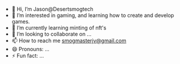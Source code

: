 - 👋 Hi, I’m Jason@Desertsmogtech
- 👀 I’m interested in gaming, and learning how to create and develop games.
- 🌱 I’m currently learning minting of nft's
- 💞️ I’m looking to collaborate on ...
- 📫 How to reach me smogmasterjv@gmail.com 
- 😄 Pronouns: ...
- ⚡ Fun fact: ...

<!---
Desertsmogtech/Desertsmogtech is a ✨ special ✨ repository because its `README.md` (this file) appears on your GitHub profile.
You can click the Preview link to take a look at your changes.
--->
